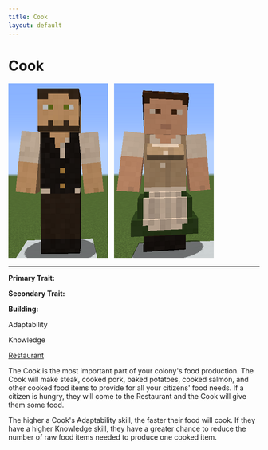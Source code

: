 ```yaml
---
title: Cook
layout: default
---
```

# Cook

<div class="infobox box text-center">
<img src="../../assets/images/workers/cook_m.png" alt="Cook Male" />&nbsp;&nbsp;&nbsp;<img src="../../assets/images/workers/cook_f.png" alt="Cook Female" />
<hr />
  <div class="row section-text text-left">
    <div class="col">
      <p><strong>Primary Trait:</strong></p>
      <p><strong>Secondary Trait:</strong></p>
      <p><strong>Building:</strong></p>
    </div>
    <div class="col">
      <p class="traitp">Adaptability</p>
      <p class="traits">Knowledge</p>
      <p><a href="../buildings/restaurant">Restaurant</a></p>
    </div>
  </div>
</div>

The Cook is the most important part of your colony's food production. The Cook will make steak, cooked pork, baked potatoes, cooked salmon, and other cooked food items to provide for all your citizens' food needs. If a citizen is hungry, they will come to the Restaurant and the Cook will give them some food.

The higher a Cook's Adaptability skill, the faster their food will cook. If they have a higher Knowledge skill, they have a greater chance to reduce the number of raw food items needed to produce one cooked item.
